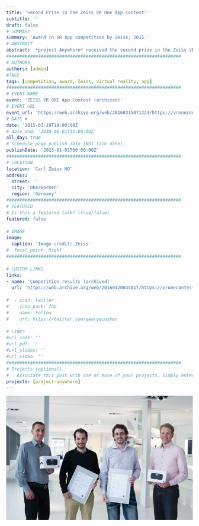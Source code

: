 ```yaml
---
title: 'Second Prize in the Zeiss VR One App Contest'
subtitle: ''
draft: false
# SUMMARY
summary: 'Award in VR app competition by Zeiss; 2015.'
# ABSTRACT 
abstract: '*project Anywhere* received the second prize in the Zeiss VR One Contest, in the category of finalized VR apps for the Zeiss VR One (currently discontinued). The award ceremony took place on June 24, at the Zeiss headquarters in Oberkochen, Germany.'
##################################################################
# AUTHORS 
authors: [admin]
#TAGS
tags: [competition, award, Zeiss, virtual reality, app]
##################################################################
# EVENT NAME 
event: 'ZEISS VR ONE App Contest (archived)'
# EVENT URL 
event_url: 'https://web.archive.org/web/20160315071224/https://vronecontest.zeiss.com/'
# DATE # 
date: '2015-03-19T18:00:00Z'
# date_end: '2030-06-01T15:00:00Z'
all_day: true
# Schedule page publish date (NOT talk date).
publishDate: '2023-01-01T00:00:00Z'
##################################################################
# LOCATION 
location: 'Carl Zeiss HQ'
address:
  street: ''
  city: 'Oberkochen'
  region: 'Germany'
##################################################################
# FEATURED
# Is this a featured talk? (true/false)
featured: false

# IMAGE 
image:
  caption: 'Image credit: Zeiss'
#  focal_point: Right
##################################################################

# CUSTOM LINKS 
links:
- name: 'Competition results (archived)'
  url: 'https://web.archive.org/web/20160420035017/https://vronecontest.zeiss.com/index.php?controller=pages&view=winners'

#  - icon: twitter
#    icon_pack: fab
#    name: Follow
#    url: https://twitter.com/georgecushen

# LINKS 
#url_code: ''
#url_pdf: ''
#url_slides: ''
#url_video: ''
##################################################################
# Projects (optional).
#   Associate this post with one or more of your projects. Simply enter your project's folder or file name without extension. Otherwise, set `projects = []`.
projects: [project-anywhere]
---
```


![](not-featured.jpg)